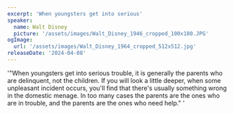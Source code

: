 ```yaml
---
excerpt: 'When youngsters get into serious'
speaker:
  name: Walt Disney
  picture: '/assets/images/Walt_Disney_1946_cropped_100x100.JPG'
ogImage:
  url: '/assets/images/Walt_Disney_1964_cropped_512x512.jpg'
releaseDate: '2024-04-08'
---
```


'"When youngsters get into serious trouble, it is generally the parents who are delinquent, not the children. If you will look a little deeper, when some unpleasant incident occurs, you'll find that there's usually something wrong in the domestic menage. In too many cases the parents are the ones who are in trouble, and the parents are the ones who need help."'
